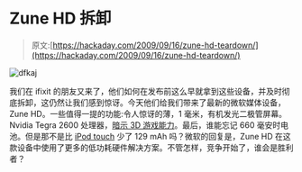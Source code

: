 # Zune HD 拆卸

> 原文:[https://hackaday.com/2009/09/16/zune-hd-teardown/](https://hackaday.com/2009/09/16/zune-hd-teardown/)

![dfkaj](../Images/e06e9e94fe5e4ca073ecae5737626af8.png "dfkaj")

我们在 ifixit 的朋友又来了，他们如何在发布前这么早就拿到这些设备，并及时彻底拆卸，这仍然让我们感到惊讶。今天他们给我们带来了最新的微软媒体设备，Zune HD。一些值得一提的功能:令人惊讶的薄，1 毫米，有机发光二极管屏幕。Nvidia Tegra 2600 处理器，[暗示 3D 游戏能力](http://www.techolive.com/2009/09/zune-hd-promo-video-hints-at-3d-gaming.html)。最后，谁能忘记 660 毫安时电池。但是那不是比 [iPod touch](http://www.ifixit.com/Teardown/iPod-touch-3rd-Generation/1158/1) 少了 129 mAh 吗？微软的回复是，Zune HD 在这款设备中使用了更多的低功耗硬件解决方案。不管怎样，竞争开始了，谁会是胜利者？